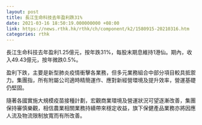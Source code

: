 ```yaml
---
layout: post
title: 長江生命科技去年盈利跌31%
date: 2021-03-16 18:50:19.000000000 +08:00
link: https://news.rthk.hk/rthk/ch/component/k2/1580915-20210316.htm
categories: rthk
---
```


長江生命科技去年盈利1.25億元，按年跌31%，每股末期息維持1港仙。期內，收入49.43億元，按年微跌0.5%。

盈利下跌，主要是新型肺炎疫情衝擊各業務，但多元業務組合中部分項目較具抵禦力。集團指，所有附屬公司適時精簡運作、應對新經營環境及提升效率，營運基礎仍堅固。

隨著各國實施大規模疫苗接種計劃，宏觀商業環境及營運狀況可望逐漸改善，集團保持審慎樂觀，相信農業相關業務持續帶來穩定收益，旗下保健產品業務亦將因應人流及物流限制放寬而有所改善。
